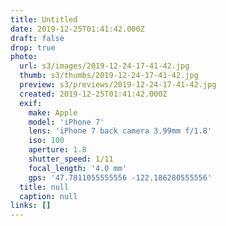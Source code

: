 ```yaml
---
title: Untitled
date: 2019-12-25T01:41:42.000Z
draft: false
drop: true
photo:
  url: s3/images/2019-12-24-17-41-42.jpg
  thumb: s3/thumbs/2019-12-24-17-41-42.jpg
  preview: s3/previews/2019-12-24-17-41-42.jpg
  created: 2019-12-25T01:41:42.000Z
  exif:
    make: Apple
    model: 'iPhone 7'
    lens: 'iPhone 7 back camera 3.99mm f/1.8'
    iso: 100
    aperture: 1.8
    shutter_speed: 1/11
    focal_length: '4.0 mm'
    gps: '47.7811055555556 -122.186280555556'
  title: null
  caption: null
links: []
---
```

